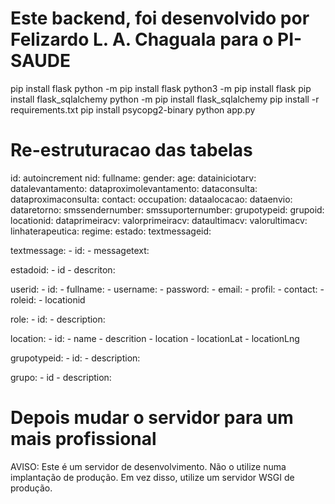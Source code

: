 # Este backend, foi desenvolvido por Felizardo L. A. Chaguala para o PI-SAUDE
pip install flask
python -m pip install flask
python3 -m pip install flask
pip install flask_sqlalchemy
python -m pip install flask_sqlalchemy
pip install -r requirements.txt
pip install psycopg2-binary
python app.py

# Re-estruturacao das tabelas
id: autoincrement
nid:
fullname:
gender:
age:
datainiciotarv:
datalevantamento:
dataproximolevantamento:
dataconsulta:
dataproximaconsulta:
contact:
occupation:
dataalocacao:
dataenvio:
dataretorno:
smssendernumber:
smssuporternumber:
grupotypeid:
grupoid:
locationid:
dataprimeiracv:
valorprimeiracv:
dataultimacv:
valorultimacv:
linhaterapeutica:
regime:
estado:
textmessageid:

textmessage:
    - id:
    - messagetext:

estadoid:
    - id
    - descriton:


userid:
    - id:
    - fullname:
    - username:
    - password:
    - email:
    - profil:
    - contact:
    - roleid:
    - locationid

role:
    - id:
    - description:

location:
    - id:
    - name
    - descrition
    - location
    - locationLat
    - locationLng

grupotypeid:
    - id:
    - description:

grupo:
    - id
    - description:

# Depois mudar o servidor para um mais profissional
AVISO: Este é um servidor de desenvolvimento. Não o utilize numa implantação de produção. Em vez disso, utilize um servidor WSGI de produção.
